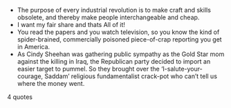  - The purpose of every industrial revolution is to make craft and skills obsolete, and thereby make people interchangeable and cheap.
 - I want my fair share and thats All of it!
 - You read the papers and you watch television, so you know the kind of spider-brained, commercially poisoned piece-of-crap reporting you get in America.
 - As Cindy Sheehan was gathering public sympathy as the Gold Star mom against the killing in Iraq, the Republican party decided to import an easier target to pummel. So they brought over the ‘I-salute-your-courage, Saddam’ religious fundamentalist crack-pot who can’t tell us where the money went.

4 quotes
